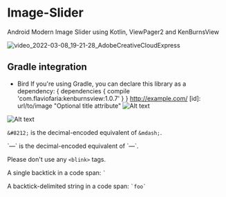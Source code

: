 # Image-Slider

Android Modern Image Slider using Kotlin, ViewPager2 and KenBurnsView

![video_2022-03-08_19-21-28_AdobeCreativeCloudExpress](https://user-images.githubusercontent.com/72391361/157256837-cd32c12c-1c0f-46e9-b412-c5471e3990c9.gif)
## Gradle integration

*   Bird If you're using Gradle, you can declare this library as a dependency:
{ dependencies {
    compile 'com.flaviofaria:kenburnsview:1.0.7'
} }
<a href="http://example.com/">http://example.com/</a>
[id]: url/to/image  "Optional title attribute"
![Alt text](/path/to/img.jpg)

![Alt text](/path/to/img.jpg "Optional title")
<p><code>&amp;#8212;</code> is the decimal-encoded
equivalent of <code>&amp;mdash;</code>.</p>
`&#8212;` is the decimal-encoded equivalent of `&mdash;`.
<p>Please don't use any <code>&lt;blink&gt;</code> tags.</p>
<p>A single backtick in a code span: <code>`</code></p>

<p>A backtick-delimited string in a code span: <code>`foo`</code></p>
